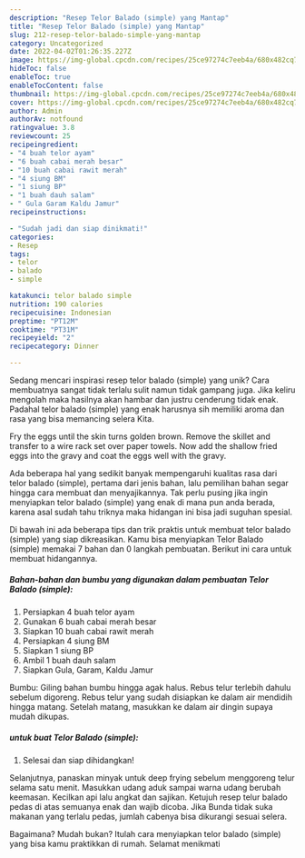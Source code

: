 ```yaml
---
description: "Resep Telor Balado (simple) yang Mantap"
title: "Resep Telor Balado (simple) yang Mantap"
slug: 212-resep-telor-balado-simple-yang-mantap
category: Uncategorized
date: 2022-04-02T01:26:35.227Z
image: https://img-global.cpcdn.com/recipes/25ce97274c7eeb4a/680x482cq70/telor-balado-simple-foto-resep-utama.jpg
hideToc: false
enableToc: true
enableTocContent: false
thumbnail: https://img-global.cpcdn.com/recipes/25ce97274c7eeb4a/680x482cq70/telor-balado-simple-foto-resep-utama.jpg
cover: https://img-global.cpcdn.com/recipes/25ce97274c7eeb4a/680x482cq70/telor-balado-simple-foto-resep-utama.jpg
author: Admin
authorAv: notfound
ratingvalue: 3.8
reviewcount: 25
recipeingredient:
- "4 buah telor ayam"
- "6 buah cabai merah besar"
- "10 buah cabai rawit merah"
- "4 siung BM"
- "1 siung BP"
- "1 buah dauh salam"
- " Gula Garam Kaldu Jamur"
recipeinstructions:

- "Sudah jadi dan siap dinikmati!"
categories:
- Resep
tags:
- telor
- balado
- simple

katakunci: telor balado simple 
nutrition: 190 calories
recipecuisine: Indonesian
preptime: "PT12M"
cooktime: "PT31M"
recipeyield: "2"
recipecategory: Dinner

---
```





Sedang mencari inspirasi resep telor balado (simple) yang unik? Cara membuatnya sangat tidak terlalu sulit namun tidak gampang juga. Jika keliru mengolah maka hasilnya akan hambar dan justru cenderung tidak enak. Padahal telor balado (simple) yang enak harusnya sih memiliki aroma dan rasa yang bisa memancing selera Kita.





Fry the eggs until the skin turns golden brown. Remove the skillet and transfer to a wire rack set over paper towels. Now add the shallow fried eggs into the gravy and coat the eggs well with the gravy.

Ada beberapa hal yang sedikit banyak mempengaruhi kualitas rasa dari telor balado (simple), pertama dari jenis bahan, lalu pemilihan bahan segar hingga cara membuat dan menyajikannya. Tak perlu pusing jika ingin menyiapkan telor balado (simple) yang enak di mana pun anda berada, karena asal sudah tahu triknya maka hidangan ini bisa jadi suguhan spesial.






Di bawah ini ada beberapa tips dan trik praktis untuk membuat telor balado (simple) yang siap dikreasikan. Kamu bisa menyiapkan Telor Balado (simple) memakai 7 bahan dan 0 langkah pembuatan. Berikut ini cara untuk membuat hidangannya.

<!--inarticleads1-->

##### Bahan-bahan dan bumbu yang digunakan dalam pembuatan Telor Balado (simple):

1. Persiapkan 4 buah telor ayam
1. Gunakan 6 buah cabai merah besar
1. Siapkan 10 buah cabai rawit merah
1. Persiapkan 4 siung BM
1. Siapkan 1 siung BP
1. Ambil 1 buah dauh salam
1. Siapkan  Gula, Garam, Kaldu Jamur


Bumbu: Giling bahan bumbu hingga agak halus. Rebus telur terlebih dahulu sebelum digoreng. Rebus telur yang sudah disiapkan ke dalam air mendidih hingga matang. Setelah matang, masukkan ke dalam air dingin supaya mudah dikupas. 

<!--inarticleads2-->

#####  untuk buat Telor Balado (simple):


1. Selesai dan siap dihidangkan!

Selanjutnya, panaskan minyak untuk deep frying sebelum menggoreng telur selama satu menit. Masukkan udang aduk sampai warna udang berubah keemasan. Kecilkan api lalu angkat dan sajikan. Ketujuh resep telur balado pedas di atas semuanya enak dan wajib dicoba. Jika Bunda tidak suka makanan yang terlalu pedas, jumlah cabenya bisa dikurangi sesuai selera. 

Bagaimana? Mudah bukan? Itulah cara menyiapkan telor balado (simple) yang bisa kamu praktikkan di rumah. Selamat menikmati
